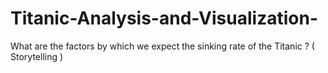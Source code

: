 # Titanic-Analysis-and-Visualization-
What are the factors by which we expect the sinking rate of the Titanic ? ( Storytelling )
